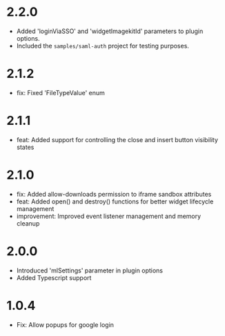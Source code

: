 # 2.2.0

- Added 'loginViaSSO' and 'widgetImagekitId' parameters to plugin options.
- Included the `samples/saml-auth` project for testing purposes.

# 2.1.2

- fix: Fixed 'FileTypeValue' enum

# 2.1.1

- feat: Added support for controlling the close and insert button visibility states

# 2.1.0

- fix: Added allow-downloads permission to iframe sandbox attributes
- feat: Added open() and destroy() functions for better widget lifecycle management
- improvement: Improved event listener management and memory cleanup

# 2.0.0

- Introduced 'mlSettings' parameter in plugin options
- Added Typescript support

# 1.0.4

- Fix: Allow popups for google login